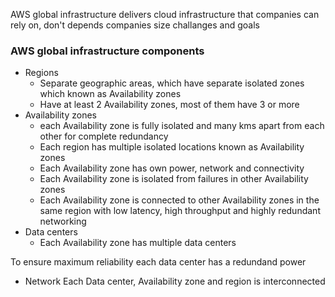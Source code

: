 AWS global infrastructure delivers cloud infrastructure that companies can rely on, don't  depends companies size challanges and goals

### AWS global infrastructure components
 
- Regions
  - Separate geographic areas, which have separate isolated zones which known as Availability zones
  - Have at least 2 Availability zones, most of them have 3 or more
- Availability zones
  - each Availability zone is fully isolated and many kms apart from each other for complete redundancy
  - Each region has multiple isolated locations known as Availability zones
  - Each Availability zone has own power, network and connectivity
  - Each Availability zone is isolated from failures in other Availability zones
  - Each Availability zone is connected to other Availability zones in the same region with low latency, high throughput and highly redundant networking
- Data centers
  - Each Availability zone has multiple data centers

To ensure maximum reliability each data center has a redundand power
- Network
  Each Data center, Availability zone and region is interconnected  
